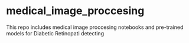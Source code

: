 # medical_image_proccesing
This repo includes medical image proccesing notebooks and pre-trained models for Diabetic Retinopati detecting
